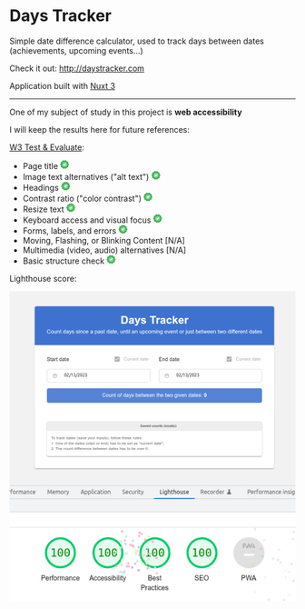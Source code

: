 # Days Tracker

Simple date difference calculator, used to track days between dates (achievements, upcoming events...)

Check it out: http://daystracker.com

Application built with [Nuxt 3](https://nuxt.com/docs)

---

One of my subject of study in this project is **web accessibility**

I will keep the results here for future references:


[W3 Test & Evaluate](https://www.w3.org/WAI/test-evaluate/preliminary/):

- Page title ![](success_16.png)
- Image text alternatives ("alt text") ![](success_16.png)
- Headings ![](success_16.png)
- Contrast ratio ("color contrast") ![](success_16.png)
- Resize text ![](success_16.png)
- Keyboard access and visual focus ![](success_16.png)
- Forms, labels, and errors ![](success_16.png)
- Moving, Flashing, or Blinking Content [N/A]
- Multimedia (video, audio) alternatives [N/A]
- Basic structure check ![](success_16.png)

Lighthouse score:

![Lighthouse report with all metrics at 100 score](lighthouse.png)